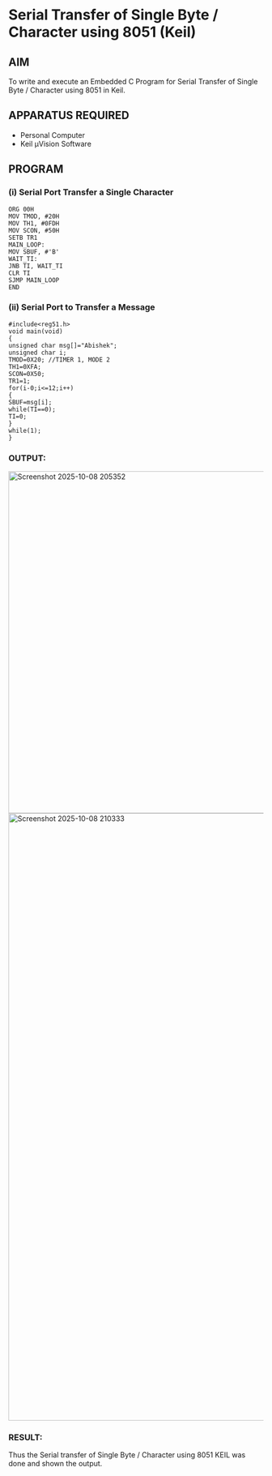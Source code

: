 
# Serial Transfer of Single Byte / Character using 8051 (Keil)

## AIM
To write and execute an Embedded C Program for Serial Transfer of Single Byte / Character using 8051 in Keil.

## APPARATUS REQUIRED
- Personal Computer  
- Keil µVision Software  

## PROGRAM

### (i) Serial Port Transfer a Single Character
```
ORG 00H
MOV TMOD, #20H
MOV TH1, #0FDH
MOV SCON, #50H
SETB TR1
MAIN_LOOP:
MOV SBUF, #'B'
WAIT_TI:
JNB TI, WAIT_TI
CLR TI
SJMP MAIN_LOOP
END
```
### (ii) Serial Port to Transfer a Message
```
#include<reg51.h>
void main(void)
{
unsigned char msg[]="Abishek";
unsigned char i;
TMOD=0X20; //TIMER 1, MODE 2
TH1=0XFA;
SCON=0X50;
TR1=1;
for(i-0;i<=12;i++)
{
SBUF=msg[i];
while(TI==0);
TI=0;
}
while(1);
}
```
### OUTPUT:
<img width="1199" height="675" alt="Screenshot 2025-10-08 205352" src="https://github.com/user-attachments/assets/3417d4f2-8dff-4ba8-8085-5d40676d4830" />

<img width="1917" height="1199" alt="Screenshot 2025-10-08 210333" src="https://github.com/user-attachments/assets/e34a4e92-ef6a-4308-8ad8-e45ca572b952" />

### RESULT:
Thus the Serial transfer of Single Byte / Character using 8051 KEIL was done and shown the output.
